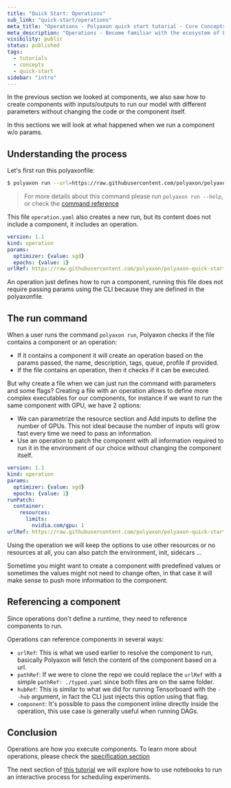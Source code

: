 ```yaml
---
title: "Quick Start: Operations"
sub_link: "quick-start/operations"
meta_title: "Operations - Polyaxon quick start tutorial - Core Concepts"
meta_description: "Operations - Become familiar with the ecosystem of Polyaxon tools with a top-level overview and useful links to get you started."
visibility: public
status: published
tags:
  - tutorials
  - concepts
  - quick-start
sidebar: "intro"
---
```


In the previous section we looked at components, we also saw how to create components with inputs/outputs
to run our model with different parameters without changing the code or the component itself.

In this sections we will look at what happened when we run a component w/o params.

## Understanding the process

Let's first run this polyaxonfile:

```bash
$ polyaxon run --url=https://raw.githubusercontent.com/polyaxon/polyaxon-quick-start/master/experimentation/operation.yaml
```

> For more details about this command please run `polyaxon run --help`,
or check the [command reference](/docs/core/cli/run/)

This file `operation.yaml` also creates a new run, but its content does not include a component, it includes an operation.

```yaml
version: 1.1
kind: operation
params:
  optimizer: {value: sgd}
  epochs: {value: 1}
urlRef: https://raw.githubusercontent.com/polyaxon/polyaxon-quick-start/master/experimentation/typed.yaml
```

An operation just defines how to run a component, running this file does not require passing params using the CLI because they are defined in the polyaxonfile.

## The run command

When a user runs the command `polyaxon run`, Polyaxon checks if the file contains a component or an operation:
 * If it contains a component it will create an operation based on the params passed, the name, description, tags, queue, profile if provided.
 * If the file contains an operation, then it checks if it can be executed.

But why create a file when we can just run the command with parameters and some flags?
Creating a file with an operation allows to define more complex executables for our components,
for instance if we want to run the same component with GPU, we have 2 options:
 * We can parametrize the resource section and Add inputs to define the number of GPUs. This not ideal because the number of inputs will grow fast every time we need to pass an information.
 * Use an operation to patch the component with all information required to run it in the environment of our choice without changing the component itself.

```yaml
version: 1.1
kind: operation
params:
  optimizer: {value: sgd}
  epochs: {value: 1}
runPatch:
  container:
    resources:
      limits:
        nvidia.com/gpu: 1
urlRef: https://raw.githubusercontent.com/polyaxon/polyaxon-quick-start/master/experimentation/typed.yaml
```

Using the operation we will keep the options to use other resources or no resources at all, you can also patch the environment, init, sidecars ...

Sometime you might want to create a component with predefined values or sometimes the values might not need to change often,
in that case it will make sense to push more information to the component.

## Referencing a component

Since operations don't define a runtime, they need to reference components to run.

Operations can reference components in several ways:

 * `urlRef`: This is what we used earlier to resolve the component to run, basically Polyaxon will fetch the content of the component based on a url.
 * `pathRef`: If we were to clone the repo we could replace the `urlRef` with a simple `pathRef: ./typed.yaml` since both files are on the same folder.
 * `hubRef`: This is similar to what we did for running Tensorboard with the `--hub` argument, in fact the CLI just injects this option using that flag.
 * `component`: It's possible to pass the component inline directly inside the operation, this use case is generally useful when running DAGs.

## Conclusion

Operations are how you execute components. To learn more about operations, please check the [specification section](/docs/core/specification/operation/)

The next section of [this tutorial](/docs/intro/quick-start/iterate-in-notebooks/) we will explore how to use notebooks to run an interactive process for scheduling experiments.
